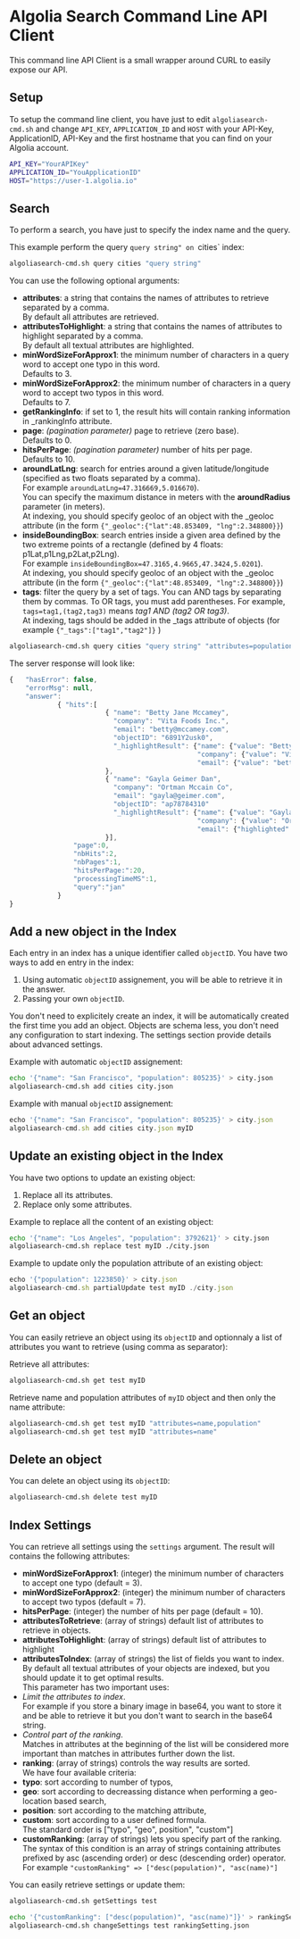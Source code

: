 Algolia Search Command Line API Client
==================

This command line API Client is a small wrapper around CURL to easily expose our API.

Setup
-------------
To setup the command line client, you have just to edit `algoliasearch-cmd.sh` and change `API_KEY`, `APPLICATION_ID` and `HOST` with your API-Key, ApplicationID, API-Key and the first hostname that you can find on your Algolia account.

```sh
API_KEY="YourAPIKey"
APPLICATION_ID="YouApplicationID"
HOST="https://user-1.algolia.io"
```

Search 
-------------
To perform a search, you have just to specify the index name and the query. 

This example perform the query `query string" on `cities` index:

```sh
algoliasearch-cmd.sh query cities "query string"
```

You can use the following optional arguments:

 * **attributes**: a string that contains the names of attributes to retrieve separated by a comma.<br/>By default all attributes are retrieved.
 * **attributesToHighlight**: a string that contains the names of attributes to highlight separated by a comma.<br/>By default all textual attributes are highlighted.
 * **minWordSizeForApprox1**: the minimum number of characters in a query word to accept one typo in this word.<br/>Defaults to 3.
 * **minWordSizeForApprox2**: the minimum number of characters in a query word to accept two typos in this word.<br/>Defaults to 7.
 * **getRankingInfo**: if set to 1, the result hits will contain ranking information in _rankingInfo attribute.
 * **page**: *(pagination parameter)* page to retrieve (zero base).<br/>Defaults to 0.
 * **hitsPerPage**: *(pagination parameter)* number of hits per page.<br/>Defaults to 10.
 * **aroundLatLng**: search for entries around a given latitude/longitude (specified as two floats separated by a comma).<br/>For example `aroundLatLng=47.316669,5.016670`).<br/>You can specify the maximum distance in meters with the **aroundRadius** parameter (in meters).<br/>At indexing, you should specify geoloc of an object with the _geoloc attribute (in the form `{"_geoloc":{"lat":48.853409, "lng":2.348800}}`)
 * **insideBoundingBox**: search entries inside a given area defined by the two extreme points of a rectangle (defined by 4 floats: p1Lat,p1Lng,p2Lat,p2Lng).<br/>For example `insideBoundingBox=47.3165,4.9665,47.3424,5.0201`).<br/>At indexing, you should specify geoloc of an object with the _geoloc attribute (in the form `{"_geoloc":{"lat":48.853409, "lng":2.348800}}`)
 * **tags**: filter the query by a set of tags. You can AND tags by separating them by commas. To OR tags, you must add parentheses. For example, `tags=tag1,(tag2,tag3)` means *tag1 AND (tag2 OR tag3)*.<br/>At indexing, tags should be added in the _tags attribute of objects (for example `{"_tags":["tag1","tag2"]}` )

```sh
algoliasearch-cmd.sh query cities "query string" "attributes=population,name&hitsPerPage=50"
```

The server response will look like:

```javascript
{   "hasError": false,
    "errorMsg": null,
    "answer":
            { "hits":[
                        { "name": "Betty Jane Mccamey",
                          "company": "Vita Foods Inc.",
                          "email": "betty@mccamey.com",
                          "objectID": "6891Y2usk0",
                          "_highlightResult": {"name": {"value": "Betty <em>Jan</em>e Mccamey", "matchLevel": "full"}, 
                                               "company": {"value": "Vita Foods Inc.", "matchLevel": "none"},
                                               "email": {"value": "betty@mccamey.com", "matchLevel": "none"} }
                        },
                        { "name": "Gayla Geimer Dan", 
                          "company": "Ortman Mccain Co", 
                          "email": "gayla@geimer.com", 
                          "objectID": "ap78784310" 
                          "_highlightResult": {"name": {"value": "Gayla Geimer <em>Dan</em>", "matchLevel": "full" },
                                               "company": {"value": "Ortman Mccain Co", "matchLevel": "none" },
                                               "email": {"highlighted": "gayla@geimer.com", "matchLevel": "none" } }
                        }],
                "page":0,
                "nbHits":2,
                "nbPages":1,
                "hitsPerPage:":20,
                "processingTimeMS":1,
                "query":"jan"
            }
}
```

Add a new object in the Index
-------------

Each entry in an index has a unique identifier called `objectID`. You have two ways to add en entry in the index:

 1. Using automatic `objectID` assignement, you will be able to retrieve it in the answer.
 2. Passing your own `objectID`.

You don't need to explicitely create an index, it will be automatically created the first time you add an object.
Objects are schema less, you don't need any configuration to start indexing. The settings section provide details about advanced settings.

Example with automatic `objectID` assignement:

```sh
echo '{"name": "San Francisco", "population": 805235}' > city.json
algoliasearch-cmd.sh add cities city.json
```

Example with manual `objectID` assignement:

```javascript
echo '{"name": "San Francisco", "population": 805235}' > city.json
algoliasearch-cmd.sh add cities city.json myID
```


Update an existing object in the Index
-------------

You have two options to update an existing object:

 1. Replace all its attributes.
 2. Replace only some attributes.

Example to replace all the content of an existing object:

```sh
echo '{"name": "Los Angeles", "population": 3792621}' > city.json
algoliasearch-cmd.sh replace test myID ./city.json
```

Example to update only the population attribute of an existing object:

```javascript
echo '{"population": 1223850}' > city.json
algoliasearch-cmd.sh partialUpdate test myID ./city.json
```

Get an object
-------------

You can easily retrieve an object using its `objectID` and optionnaly a list of attributes you want to retrieve (using comma as separator):

Retrieve all attributes:
```sh
algoliasearch-cmd.sh get test myID
```

Retrieve name and population attributes of `myID` object and then only the name attribute:
```sh
algoliasearch-cmd.sh get test myID "attributes=name,population"
algoliasearch-cmd.sh get test myID "attributes=name"
```

Delete an object
-------------

You can delete an object using its `objectID`:

```sh
algoliasearch-cmd.sh delete test myID
```

Index Settings
-------------

You can retrieve all settings using the `settings` argument. The result will contains the following attributes:

 * **minWordSizeForApprox1**: (integer) the minimum number of characters to accept one typo (default = 3).
 * **minWordSizeForApprox2**: (integer) the minimum number of characters to accept two typos (default = 7).
 * **hitsPerPage**: (integer) the number of hits per page (default = 10).
 * **attributesToRetrieve**: (array of strings) default list of attributes to retrieve in objects.
 * **attributesToHighlight**: (array of strings) default list of attributes to highlight
 * **attributesToIndex**: (array of strings) the list of fields you want to index.<br/>By default all textual attributes of your objects are indexed, but you should update it to get optimal results.<br/>This parameter has two important uses:
  * *Limit the attributes to index*.<br/>For example if you store a binary image in base64, you want to store it and be able to retrieve it but you don't want to search in the base64 string.
  * *Control part of the ranking*.<br/>Matches in attributes at the beginning of the list will be considered more important than matches in attributes further down the list.
 * **ranking**: (array of strings) controls the way results are sorted.<br/>We have four available criteria: 
  * **typo**: sort according to number of typos,
  * **geo**: sort according to decreassing distance when performing a geo-location based search,
  * **position**: sort according to the matching attribute, 
  * **custom**: sort according to a user defined formula.<br/>The standard order is ["typo", "geo", position", "custom"]
 * **customRanking**: (array of strings) lets you specify part of the ranking.<br/>The syntax of this condition is an array of strings containing attributes prefixed by asc (ascending order) or desc (descending order) operator.
For example `"customRanking" => ["desc(population)", "asc(name)"]`

You can easily retrieve settings or update them:

```sh
algoliasearch-cmd.sh getSettings test
```

```sh
echo '{"customRanking": ["desc(population)", "asc(name)"]}' > rankingSetting.json
algoliasearch-cmd.sh changeSettings test rankingSetting.json
```
